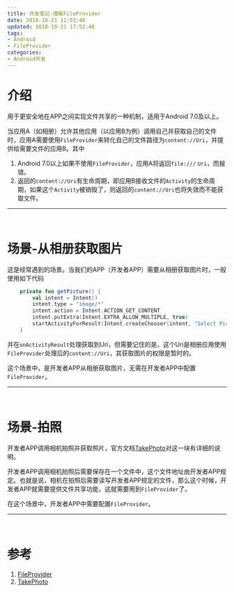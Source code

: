 ```yaml
---
title: 开发笔记-理解FileProvider
date: 2018-10-21 11:53:40
updated: 2018-10-21 17:52:48
tags:
- Android
- FileProvider
categories:
- Android开发
---
```




# 介绍

用于更安全地在APP之间实现文件共享的一种机制，适用于Android 7.0及以上。

当应用A（如相册）允许其他应用（以应用B为例）调用自己并获取自己的文件时，应用A需要使用`FileProvider`来转化自己的文件路径为`content://Uri`，并提供给需要文件的应用B。其中

1. Android 7.0以上如果不使用`FileProvider`，应用A将返回`file:///` `Uri`，而报错。
2. 返回的`content://Uri`有生命周期，即应用B接收文件的`Activity`的生命周期，如果这个`Activity`被销毁了，则返回的`content://Uri`也将失效而不能获取文件。

-- -- --

<br>



# 场景-从相册获取图片

这是经常遇到的场景。当我们的APP（开发者APP）需要从相册获取图片时，一般使用如下代码

```kotlin
    private fun getPicture() {
        val intent = Intent()
        intent.type = "image/*"
        intent.action = Intent.ACTION_GET_CONTENT
        intent.putExtra(Intent.EXTRA_ALLOW_MULTIPLE, true)
        startActivityForResult(Intent.createChooser(intent, "Select Picture"), REQUEST_CODE_ADD_PICTURE)
    }
```

并在`onActivityResult`处理获取到Uri，但需要记住的是，这个Uri是相册应用使用`FileProvider`处理后的`content://Uri`，其获取图片的权限是暂时的。

这个场景中，是开发者APP从相册获取图片，无需在开发者APP中配置`FileProvider`。

-- -- --

<br>



# 场景-拍照

开发者APP调用相机拍照并获取照片，官方文档[TakePhoto](https://developer.android.com/training/camera/photobasics#kotlin)对这一块有详细的说明。

开发者APP调用相机拍照后需要保存在一个文件中，这个文件地址由开发者APP规定。也就是说，相机在拍照后需要读写开发者APP规定的文件，那么这个时候，开发者APP就需要提供文件共享功能，这就需要用到`FileProvider`了。

在这个场景中，开发者APP中需要配置`FileProvider`。

-- -- --

<br>



# 参考

1. [FileProvider](https://developer.android.com/reference/android/support/v4/content/FileProvider)
2. [TakePhoto](https://developer.android.com/training/camera/photobasics#kotlin)